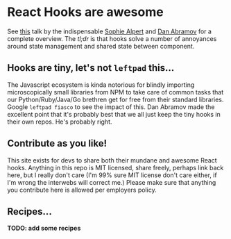 # React Hooks are awesome
See [this](git@github.com:sethborden/reacthooks.git) talk by the indispensable
[Sophie Alpert](http://www.twitter.com/sophie_bits) and [Dan
Abramov](http://www.twitter.com/danabramov) for a complete overview. The *tl;dr*
is that hooks solve a number of annoyances around state management and shared
state between component.

## Hooks are tiny, let's not `leftpad` this...
The Javascript ecosystem is kinda notorious for blindly importing microscopically
small libraries from NPM to take care of common tasks that our
Python/Ruby/Java/Go brethren get for free from their standard libraries. Google
`leftpad fiasco` to see the impact of this.  Dan Abramov made the excellent
point that it's probably best that we all just keep the tiny hooks in their own
repos.  He's probably right.

## Contribute as you like!
This site exists for devs to share both their mundane and awesome React hooks.
Anything in this repo is MIT licensed, share freely, perhaps link back here,
but I really don't care (I'm 99% sure MIT license don't care either, if I'm
wrong the interwebs will correct me.) Please make sure that anything you
contribute here is allowed per employers policy.

## Recipes...

**TODO: add some recipes**
